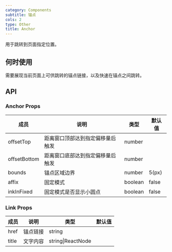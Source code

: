 ```yaml
---
category: Components
subtitle: 锚点
cols: 2
type: Other
title: Anchor
---
```


用于跳转到页面指定位置。

## 何时使用

需要展现当前页面上可供跳转的锚点链接，以及快速在锚点之间跳转。

## API

### Anchor Props

| 成员        | 说明           | 类型               | 默认值       |
|-------------|----------------|--------------------|--------------|
| offsetTop    | 距离窗口顶部达到指定偏移量后触发   | number |         |
| offsetBottom | 距离窗口底部达到指定偏移量后触发   | number |         |
| bounds | 锚点区域边界 | number | 5(px) |
| affix | 固定模式 | boolean | false |
| inkInFixed | 固定模式是否显示小圆点 | boolean | false |

### Link Props

| 成员        | 说明           | 类型               | 默认值       |
|-------------|----------------|--------------------|--------------|
| href    | 锚点链接   | string |         |
| title | 文字内容   | string\|ReactNode |         |
